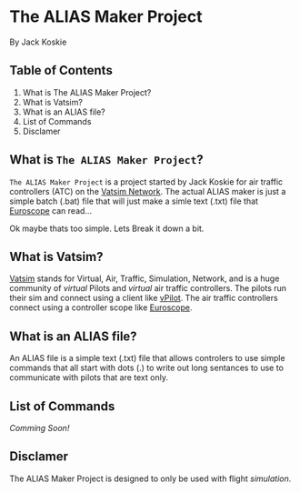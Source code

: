 # The ALIAS Maker Project
By Jack Koskie

## Table of Contents
1. What is The ALIAS Maker Project?
1. What is Vatsim?
1. What is an ALIAS file?
1. List of Commands
1. Disclamer

## What is `The ALIAS Maker Project`?
`The ALIAS Maker Project` is a project started by Jack Koskie for air traffic controllers (ATC) on the [Vatsim Network](https://www.vatsim.net). The actual ALIAS maker is just a simple batch (.bat) file that will just make a simle text (.txt) file that [Euroscope](http://www.euroscope.hu) can read...

Ok maybe thats too simple. Lets Break it down a bit.

## What is Vatsim?
[Vatsim](https://www.vatsim.net) stands for Virtual, Air, Traffic, Simulation, Network, and is a huge community of *virtual* Pilots and *virtual* air traffic controllers. The pilots run their sim and connect using a client like [vPilot](https://vpilot.metacraft.com/). The air traffic controllers connect using a controller scope like [Euroscope](http://euroscope.hu).

## What is an ALIAS file?
An ALIAS file is a simple text (.txt) file that allows controlers to use simple commands that all start with dots (.) to write out long sentances to use to communicate with pilots that are text only.

## List of Commands
_Comming Soon!_

## Disclamer
The ALIAS Maker Project is designed to only be used with flight _simulation_.
